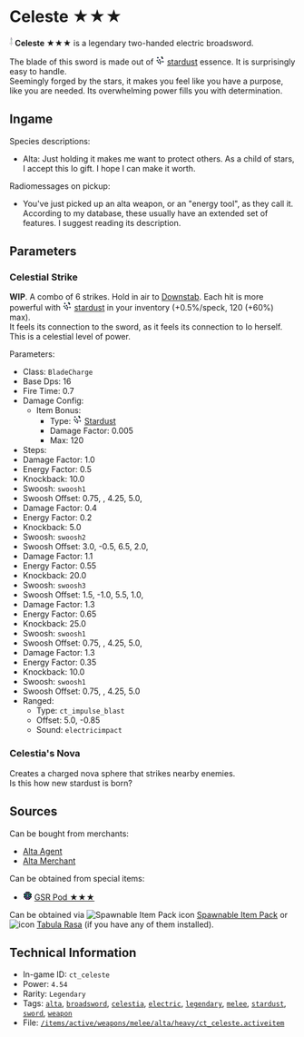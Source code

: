# Celeste ★★★

<img src="https://raw.githubusercontent.com/Ceterai/Enternia/main/items/active/weapons/melee/alta/heavy/ct_celeste.png" alt="Celeste ★★★ icon" loading="lazy" width="auto" height="16px"/> **Celeste ★★★** is a legendary two-handed electric broadsword.

The blade of this sword is made out of <img src="https://raw.githubusercontent.com/Ceterai/Enternia/main/items/generic/crafting/ct_stardust.png" alt="Stardust icon" loading="lazy" width="auto" height="16px"/> [stardust](https://ceterai.github.io/MyEnternia/Wiki/Stardust) essence. It is surprisingly easy to handle.  
Seemingly forged by the stars, it makes you feel like you have a purpose, like you are needed. Its overwhelming power fills you with determination.

## Ingame

Species descriptions:

- Alta: Just holding it makes me want to protect others. As a child of stars, I accept this Io gift. I hope I can make it worth.

Radiomessages on pickup:

- You've just picked up an alta weapon, or an "energy tool", as they call it. According to my database, these usually have an extended set of features. I suggest reading its description.

## Parameters

### Celestial Strike

**WIP**. A combo of 6 strikes. Hold in air to [Downstab](https://ceterai.github.io/MyEnternia/Wiki/Downstab). Each hit is more powerful with <img src="https://raw.githubusercontent.com/Ceterai/Enternia/main/items/generic/crafting/ct_stardust.png" alt="Stardust icon" loading="lazy" width="auto" height="16px"/> [stardust](https://ceterai.github.io/MyEnternia/Wiki/Stardust) in your inventory (+0.5%/speck, 120 (+60%) max).  
It feels its connection to the sword, as it feels its connection to Io herself. This is a celestial level of power.

Parameters:

- Class: `BladeCharge`
- Base Dps: 16
- Fire Time: 0.7
- Damage Config:
  - Item Bonus:
    - Type: <img src="https://raw.githubusercontent.com/Ceterai/Enternia/main/items/generic/crafting/ct_stardust.png" alt="Stardust icon" loading="lazy" width="auto" height="16px"/> [Stardust](https://ceterai.github.io/MyEnternia/Wiki/Stardust)
    - Damage Factor: 0.005
    - Max: 120
- Steps: 
- Damage Factor: 1.0
- Energy Factor: 0.5
- Knockback: 10.0
- Swoosh: `swoosh1`
- Swoosh Offset:  0.75, ,  4.25,  5.0, 
- Damage Factor: 0.4
- Energy Factor: 0.2
- Knockback: 5.0
- Swoosh: `swoosh2`
- Swoosh Offset:  3.0,  -0.5,  6.5,  2.0, 
- Damage Factor: 1.1
- Energy Factor: 0.55
- Knockback: 20.0
- Swoosh: `swoosh3`
- Swoosh Offset:  1.5,  -1.0,  5.5,  1.0, 
- Damage Factor: 1.3
- Energy Factor: 0.65
- Knockback: 25.0
- Swoosh: `swoosh1`
- Swoosh Offset:  0.75, ,  4.25,  5.0, 
- Damage Factor: 1.3
- Energy Factor: 0.35
- Knockback: 10.0
- Swoosh: `swoosh1`
- Swoosh Offset:  0.75, ,  4.25,  5.0
- Ranged:
  - Type: `ct_impulse_blast`
  - Offset:  5.0,  -0.85
  - Sound: `electricimpact`

### Celestia's Nova

Creates a charged nova sphere that strikes nearby enemies.  
Is this how new stardust is born?

## Sources

Can be bought from merchants:

- [Alta Agent](https://ceterai.github.io/MyEnternia/Wiki/AltaAgent)
- [Alta Merchant](https://ceterai.github.io/MyEnternia/Wiki/AltaMerchant)

Can be obtained from special items:

- <img src="https://raw.githubusercontent.com/Ceterai/Enternia/main/items/active/alta/loot/other/gsr.png" alt="GSR Pod ★★★ icon" loading="lazy" width="auto" height="16px"/> [GSR Pod ★★★](https://ceterai.github.io/MyEnternia/Wiki/GSRPod)

Can be obtained via <img src="https://raw.githubusercontent.com/Silverfeelin/Starbound-SpawnableItemPack/master/interface/sip/iconSmall.png" alt="Spawnable Item Pack icon" width="18" height="14"/> [Spawnable Item Pack](https://steamcommunity.com/sharedfiles/filedetails/?id=733665104) or <img src="https://steamuserimages-a.akamaihd.net/ugc/263843960696222713/3EC9A7C005541F7D577EBCB8C5736B4EFC9973D6/" alt="icon" width="8" height="12"/> [Tabula Rasa](https://community.playstarbound.com/resources/the-tabula-rasa.3222/) (if you have any of them installed).

## Technical Information

- In-game ID: `ct_celeste`
- Power: `4.54`
- Rarity: `Legendary`
- Tags: [`alta`](https://ceterai.github.io/MyEnternia/Wiki/Tags/Alta), [`broadsword`](https://ceterai.github.io/MyEnternia/Wiki/Tags/Broadsword), [`celestia`](https://ceterai.github.io/MyEnternia/Wiki/Tags/Celestia), [`electric`](https://ceterai.github.io/MyEnternia/Wiki/Tags/Electric), [`legendary`](https://ceterai.github.io/MyEnternia/Wiki/Tags/Legendary), [`melee`](https://ceterai.github.io/MyEnternia/Wiki/Tags/Melee), [`stardust`](https://ceterai.github.io/MyEnternia/Wiki/Tags/Stardust), [`sword`](https://ceterai.github.io/MyEnternia/Wiki/Tags/Sword), [`weapon`](https://ceterai.github.io/MyEnternia/Wiki/Tags/Weapon)
- File: [`/items/active/weapons/melee/alta/heavy/ct_celeste.activeitem`](https://github.com/Ceterai/Enternia/blob/main/items/active/weapons/melee/alta/heavy/ct_celeste.activeitem)
